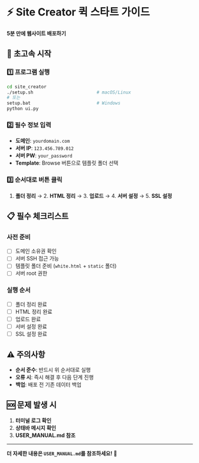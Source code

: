 # ⚡ Site Creator 퀵 스타트 가이드

**5분 만에 웹사이트 배포하기**

## 🚀 초고속 시작

### 1️⃣ 프로그램 실행
```bash
cd site_creator
./setup.sh                        # macOS/Linux
# 또는
setup.bat                         # Windows
python ui.py
```

### 2️⃣ 필수 정보 입력
- **도메인**: `yourdomain.com`
- **서버 IP**: `123.456.789.012`
- **서버 PW**: `your_password`
- **Template**: Browse 버튼으로 템플릿 폴더 선택

### 3️⃣ 순서대로 버튼 클릭
1. **폴더 정리** → 2. **HTML 정리** → 3. **업로드** → 4. **서버 설정** → 5. **SSL 설정**

## 📋 필수 체크리스트

### 사전 준비
- [ ] 도메인 소유권 확인
- [ ] 서버 SSH 접근 가능
- [ ] 템플릿 폴더 준비 (`white.html` + `static` 폴더)
- [ ] 서버 root 권한

### 실행 순서
- [ ] 폴더 정리 완료
- [ ] HTML 정리 완료
- [ ] 업로드 완료
- [ ] 서버 설정 완료
- [ ] SSL 설정 완료

## ⚠️ 주의사항

- **순서 준수**: 반드시 위 순서대로 실행
- **오류 시**: 즉시 해결 후 다음 단계 진행
- **백업**: 배포 전 기존 데이터 백업

## 🆘 문제 발생 시

1. **터미널 로그 확인**
2. **상태바 메시지 확인**
3. **USER_MANUAL.md 참조**

---

**더 자세한 내용은 `USER_MANUAL.md`를 참조하세요!** 📖
